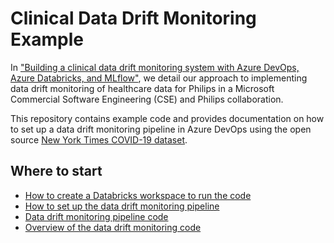 # Clinical Data Drift Monitoring Example

In ["Building a clinical data drift monitoring system with Azure DevOps, Azure Databricks, and MLflow"](https://devblogs.microsoft.com/cse/2020/10/29/building-a-clinical-data-drift-monitoring-system-with-azure-devops-azure-databricks-and-mlflow/), we detail our approach to implementing data drift monitoring of healthcare data for Philips in a Microsoft Commercial Software Engineering (CSE) and Philips collaboration.

This repository contains example code and provides documentation on how to set up a data drift monitoring pipeline in Azure DevOps using the open source [New York Times COVID-19 dataset](https://github.com/nytimes/covid-19-data).

## Where to start

- [How to create a Databricks workspace to run the code](docs/README.md)
- [How to set up the data drift monitoring pipeline](docs/mlops_example_data_drift_project.md)
- [Data drift monitoring pipeline code](.azure_pipelines/data_drift.yml)
- [Overview of the data drift monitoring code](projects/ExampleDataDriftProject/README.md)
